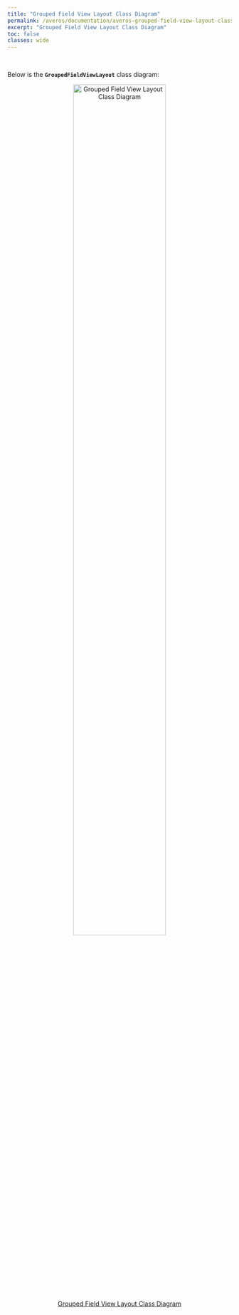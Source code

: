 ```yaml
---
title: "Grouped Field View Layout Class Diagram"
permalink: /averos/documentation/averos-grouped-field-view-layout-class-diagram/
excerpt: "Grouped Field View Layout Class Diagram"
toc: false
classes: wide
---
```


<br/>

Below is the **`GroupedFieldViewLayout`** class diagram:

<div align="center">
<figure style="justify-content: center;">
	<a href="{{ site.baseurl }}/assets/doc/grouped-field-view-layout-class-diagram.png">
    <img style="width: 70%;" src="{{ site.baseurl }}/assets/doc/grouped-field-view-layout-class-diagram.png" alt="Grouped Field View Layout Class Diagram">
      <figcaption>Grouped Field View Layout Class Diagram</figcaption>
  </a>
</figure>
</div>
